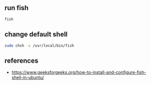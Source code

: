 


## run fish
```bash
fish
```

## change default shell

```bash
sudo chsh -s /usr/local/bin/fish
```


## references
- https://www.geeksforgeeks.org/how-to-install-and-configure-fish-shell-in-ubuntu/

